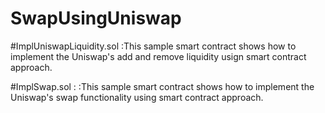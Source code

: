# SwapUsingUniswap


#ImplUniswapLiquidity.sol :This sample smart contract shows how to implement the Uniswap's add and remove liquidity usign smart contract approach.

#ImplSwap.sol : :This sample smart contract shows how to implement the Uniswap's swap functionality using smart contract approach.
